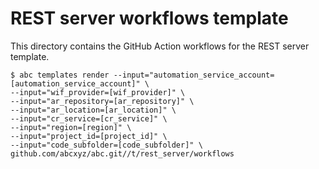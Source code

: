 # REST server workflows template

This directory contains the GitHub Action workflows for the REST server template.

    $ abc templates render --input="automation_service_account=[automation_service_account]" \
    --input="wif_provider=[wif_provider]" \
    --input="ar_repository=[ar_repository]" \
    --input="ar_location=[ar_location]" \
    --input="cr_service=[cr_service]" \
    --input="region=[region]" \
    --input="project_id=[project_id]" \
    --input="code_subfolder=[code_subfolder]" \
    github.com/abcxyz/abc.git//t/rest_server/workflows
